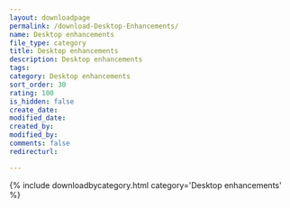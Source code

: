 ```yaml
---
layout: downloadpage
permalink: /download-Desktop-Enhancements/
name: Desktop enhancements
file_type: category
title: Desktop enhancements
description: Desktop enhancements
tags:  
category: Desktop enhancements
sort_order: 30
rating: 100
is_hidden: false
create_date:
modified_date:
created_by:
modified_by:
comments: false
redirecturl:

---
```



 {% include downloadbycategory.html category='Desktop enhancements' %}
